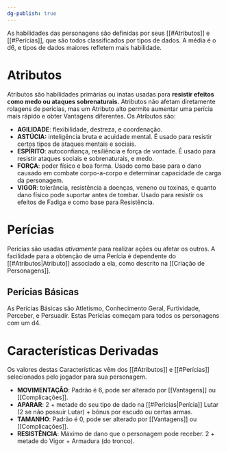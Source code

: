 ```yaml
---
dg-publish: true
---
```

As habilidades das personagens são definidas por seus [[#Atributos]] e [[#Perícias]], que são todos classificados por tipos de dados. A média é o d6, e tipos de dados maiores refletem mais habilidade.

# Atributos
Atributos são habilidades primárias ou inatas usadas para **resistir efeitos como medo ou ataques sobrenaturais.** Atributos não afetam diretamente rolagens de perícias, mas um Atributo alto permite aumentar uma perícia mais rápido e obter Vantagens diferentes. Os Atributos são:
- **AGILIDADE**: flexibilidade, destreza, e coordenação.
- **ASTÚCIA:** inteligência bruta e acuidade mental. É usado para resistir certos tipos de ataques mentais e sociais.
- **ESPÍRITO**: autoconfiança, resiliência e força de vontade. É usado para resistir ataques sociais e sobrenaturais, e medo.
- **FORÇA**: poder físico e boa forma. Usado como base para o dano causado em combate corpo-a-corpo e determinar capacidade de carga da personagem.
- **VIGOR**: tolerância, resistência a doenças, veneno ou toxinas, e quanto dano físico pode suportar antes de tombar. Usado para resistir os efeitos de Fadiga e como base para Resistência.

# Perícias
Perícias são usadas *ativamente* para realizar ações ou afetar os outros. A facilidade para a obtenção de uma Perícia é dependente do [[#Atributos|Atributo]] associado a ela, como descrito na [[Criação de Personagens]].

## Perícias Básicas
As Perícias Básicas são Atletismo, Conhecimento Geral, Furtividade, Perceber, e Persuadir. Estas Perícias começam para todos os personagens com um d4.

# Características Derivadas
Os valores destas Características vêm dos [[#Atributos]] e [[#Perícias]] selecionados pelo jogador para sua personagem.
- **MOVIMENTAÇÃO**: Padrão é 6, pode ser alterado por [[Vantagens]] ou [[Complicações]].
- **APARAR**: 2 + metade do seu tipo de dado na [[#Perícias|Perícia]] Lutar (2 se não possuir Lutar) + bônus por escudo ou certas armas.
- **TAMANHO**: Padrão é 0, pode ser alterado por [[Vantagens]] ou [[Complicações]].
- **RESISTÊNCIA**: Máximo de dano que o personagem pode receber. 2 + metade do Vigor + Armadura (do tronco).
